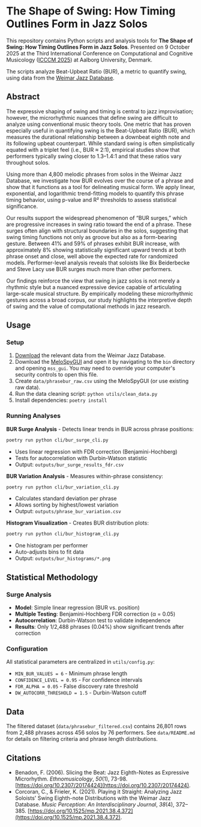 # The Shape of Swing: How Timing Outlines Form in Jazz Solos

This repository contains Python scripts and analysis tools for **The Shape of Swing: How Timing Outlines Form in Jazz Solos**. Presented on 9 October 2025 at the Third International Conference on Computational and Cognitive Musicology ([ICCCM 2025](https://digital.musicology.org/icccm-2025/)) at Aalborg University, Denmark. 

The scripts analyze Beat-Upbeat Ratio (BUR), a metric to quantify swing, using data from the [Weimar Jazz Database](https://jazzomat.hfm-weimar.de/dbformat/dboverview.html).

## Abstract

The expressive shaping of swing and timing is central to jazz improvisation; however, the microrhythmic nuances that define swing are difficult to analyze using conventional music theory tools. One metric that has proven especially useful in quantifying swing is the Beat-Upbeat Ratio (BUR), which measures the durational relationship between a downbeat eighth note and its following upbeat counterpart. While standard swing is often simplistically equated with a triplet feel (i.e., BUR ≈ 2:1), empirical studies show that performers typically swing closer to 1.3–1.4:1 and that these ratios vary throughout solos.

Using more than 4,800 melodic phrases from solos in the Weimar Jazz Database, we investigate how BUR evolves over the course of a phrase and show that it functions as a tool for delineating musical form. We apply linear, exponential, and logarithmic trend-fitting models to quantify this phrase timing behavior, using p-value and R² thresholds to assess statistical significance.

Our results support the widespread phenomenon of “BUR surges,” which are progressive increases in swing ratio toward the end of a phrase. These surges often align with structural boundaries in the solos, suggesting that swing timing functions not only as groove but also as a form-bearing gesture. Between 41% and 59% of phrases exhibit BUR increase, with approximately 8% showing statistically significant upward trends at both phrase onset and close, well above the expected rate for randomized models. Performer-level analysis reveals that soloists like Bix Beiderbecke and Steve Lacy use BUR surges much more than other performers.

Our findings reinforce the view that swing in jazz solos is not merely a rhythmic style but a nuanced expressive device capable of articulating large-scale musical structure. By empirically modeling these microrhythmic gestures across a broad corpus, our study highlights the interpretive depth of swing and the value of computational methods in jazz research.

## Usage

### Setup

1. [Download](https://jazzomat.hfm-weimar.de/download/download.html) the relevant data from the Weimar Jazz Database.
2. Download the [MeloSpyGUI](https://jazzomat.hfm-weimar.de/download/download.html) and open it by navigating to the `bin` directory and opening `mss_gui`. You may need to override your computer's security controls to open this file. 
3. Create `data/phrasebur_raw.csv` using the MeloSpyGUI (or use existing raw data).
4. Run the data cleaning script: `python utils/clean_data.py`
5. Install dependencies: `poetry install`

### Running Analyses

**BUR Surge Analysis** - Detects linear trends in BUR across phrase positions:
```bash
poetry run python cli/bur_surge_cli.py
```
- Uses linear regression with FDR correction (Benjamini-Hochberg)
- Tests for autocorrelation with Durbin-Watson statistic
- Output: `outputs/bur_surge_results_fdr.csv`

**BUR Variation Analysis** - Measures within-phrase consistency:
```bash
poetry run python cli/bur_variation_cli.py
```
- Calculates standard deviation per phrase
- Allows sorting by highest/lowest variation
- Output: `outputs/phrase_bur_variation.csv`

**Histogram Visualization** - Creates BUR distribution plots:
```bash
poetry run python cli/bur_histogram_cli.py
```
- One histogram per performer
- Auto-adjusts bins to fit data
- Output: `outputs/bur_histograms/*.png`

## Statistical Methodology

### Surge Analysis
- **Model**: Simple linear regression (BUR vs. position)
- **Multiple Testing**: Benjamini-Hochberg FDR correction (α = 0.05)
- **Autocorrelation**: Durbin-Watson test to validate independence
- **Results**: Only 1/2,488 phrases (0.04%) show significant trends after correction

### Configuration
All statistical parameters are centralized in `utils/config.py`:
- `MIN_BUR_VALUES = 6` - Minimum phrase length
- `CONFIDENCE_LEVEL = 0.95` - For confidence intervals
- `FDR_ALPHA = 0.05` - False discovery rate threshold
- `DW_AUTOCORR_THRESHOLD = 1.5` - Durbin-Watson cutoff

## Data

The filtered dataset (`data/phrasebur_filtered.csv`) contains 26,801 rows from 2,488 phrases across 456 solos by 76 performers. See `data/README.md` for details on filtering criteria and phrase length distributions.

## Citations

- Benadon, F. (2006). Slicing the Beat: Jazz Eighth-Notes as Expressive Microrhythm. *Ethnomusicology*, *50*(1), 73-98. [https://doi.org/10.2307/20174424](https://doi.org/10.2307/20174424).
- Corcoran, C., & Frieler, K. (2021). Playing it Straight: Analyzing Jazz Soloists' Swing Eighth-note Distributions with the Weimar Jazz Database. *Music Perception: An Interdisciplinary Journal*, *38*(4), 372–385. [https://doi.org/10.1525/mp.2021.38.4.372](https://doi.org/10.1525/mp.2021.38.4.372).
